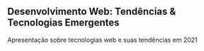 ## Desenvolvimento Web: Tendências & Tecnologias Emergentes

Apresentação sobre tecnologias web e suas tendências em 2021
